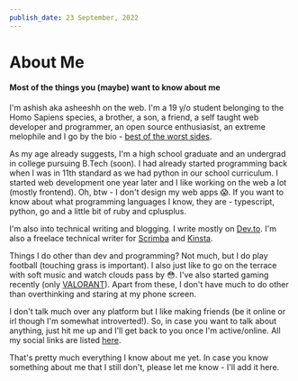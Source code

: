 ```yaml
---
publish_date: 23 September, 2022
---
```


# About Me
#### Most of the things you (maybe) want to know about me

I'm ashish aka asheeshh on the web. I'm a 19 y/o student belonging to the Homo Sapiens species, a brother, a son, a friend, a self taught web developer and programmer, an open source enthusiasist, an extreme melophile and I go by the bio - [best of the worst sides](https://genius.com/12990359/Eden-drugs/Cause-i-had-the-best-of-the-worst-sides).

As my age already suggests, I'm a high school graduate and an undergrad in college pursuing B.Tech (soon). I had already started programming back when I was in 11th standard as we had python in our school curriculum. I started web development one year later and I like working on the web a lot (mostly frontend). Oh, btw - I don't design my web apps 😱. If you want to know about what programming languages I know, they are - typescript, python, go and a little bit of ruby and cplusplus.

I'm also into technical writing and blogging. I write mostly on [Dev.to](https://dev.to/asheeshh). I'm also a freelace technical writer for [Scrimba](https://scrimba.com) and [Kinsta](https://kinsta.com).

Things I do other than dev and programming? Not much, but I do play football (touching grass is important). I also just like to go on the terrace with soft music and watch clouds pass by 😳. I've also started gaming recently (only [VALORANT](https://playvalorant.com)). Apart from these, I don't have much to do other than overthinking and staring at my phone screen.

I don't talk much over any platform but I like making friends (be it online or irl though I'm somewhat introverted!). So, in case you want to talk about anything, just hit me up and I'll get back to you once I'm active/online. All my social links are listed [here](/links).

That's pretty much everything I know about me yet. In case you know something about me that I still don't, please let me know - I'll add it here.